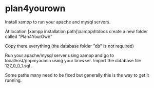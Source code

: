 # plan4yourown
Install xampp to run your apache and mysql servers.

At location [xampp installation path]\xampp\htdocs create a new folder called "Plan4YourOwn"

Copy there everything (the database folder "db" is not required)

Run your apache/mysql server using xampp and go to localhost/phpmyadmin using your browser. Import the database file 127_0_0_1.sql .

Some paths many need to be fixed but generally this is the way to get it running.

